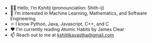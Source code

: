 - 👋🏽  Hello, I’m Kshitij (pronounciation: Shith-ij)
- 👀  I’m interested in Machine Learning, Mathematics, and Software Engineering
- ⚛️  I know Python, Java, Javascript, C++, and C
- ❤️  I'm currently reading Atomic Habits by James Clear
- 📫  Reach out to me at kshitijkayastha@gmail.com

<!---
kshitijkayastha/kshitijkayastha is a ✨ special ✨ repository because its `README.md` (this file) appears on your GitHub profile.
You can click the Preview link to take a look at your changes.
--->
